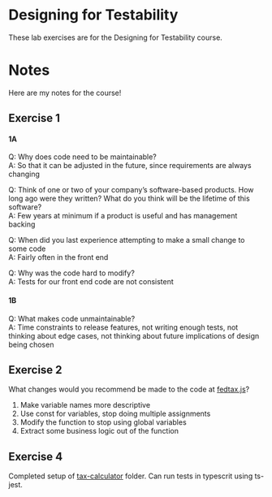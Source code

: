 # Designing for Testability

These lab exercises are for the Designing for Testability course.

# Notes

Here are my notes for the course!

## Exercise 1

#### 1A

Q: Why does code need to be maintainable?  
A: So that it can be adjusted in the future, since requirements are always changing  

Q: Think of one or two of your company’s software-based products. How long ago were they written? What do you think will be the lifetime of this software?  
A: Few years at minimum if a product is useful and has management backing

Q: When did you last experience attempting to make a small change to some code  
A: Fairly often in the front end

Q: Why was the code hard to modify?  
A: Tests for our front end code are not consistent

#### 1B

Q: What makes code unmaintainable?  
A: Time constraints to release features, not writing enough tests, not thinking about edge cases, not thinking about future implications of design being chosen


## Exercise 2

What changes would you recommend be made to the code at [fedtax.js](./federal-tax/fedtax.js)?

1. Make variable names more descriptive
2. Use const for variables, stop doing multiple assignments
3. Modify the function to stop using global variables
4. Extract some business logic out of the function

## Exercise 4

Completed setup of [tax-calculator](./tax-calculator) folder. Can run tests in typescrit using ts-jest.